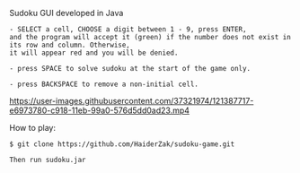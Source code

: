 Sudoku GUI developed in Java

``` 
- SELECT a cell, CHOOSE a digit between 1 - 9, press ENTER,
and the program will accept it (green) if the number does not exist in its row and column. Otherwise, 
it will appear red and you will be denied. 

- press SPACE to solve sudoku at the start of the game only.

- press BACKSPACE to remove a non-initial cell.
```

https://user-images.githubusercontent.com/37321974/121387717-e6973780-c918-11eb-99a0-576d5dd0ad23.mp4

How to play:

```
$ git clone https://github.com/HaiderZak/sudoku-game.git

Then run sudoku.jar
```
